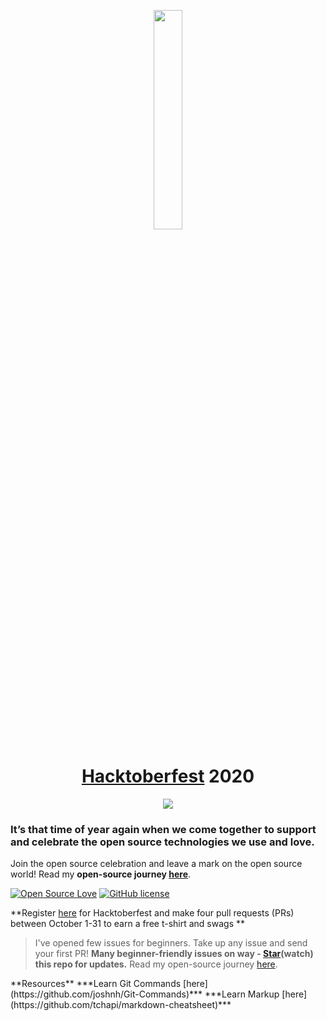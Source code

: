 <p align="center">
    <a href="https://hacktoberfest.digitalocean.com/">
        <img src="https://raw.githubusercontent.com/vinitshahdeo/Water-Monitoring-System/master/assets/Logo.svg" width="30%">
    </a>
</p>

<h1 align="center"> <a href="https://vinitshahdeo.github.io/Hacktoberfest2020/">Hacktoberfest</a> 2020</h1>

<p align="center">
    <a href="https://dev.to/vinitshahdeo/hacktoberfest-2020-is-here-17op">
        <img src="https://img.shields.io/github/hacktoberfest/2020/vinitshahdeo/inspirational-quotes?logo=digitalocean&style=flat&logoColor=white" >
    </a>
</p>


<!---
<p align="center">
    <a href="https://github.com/vinitshahdeo/">
        <img src="https://img.shields.io/github/followers/vinitshahdeo.svg?label=Follow%20@vinitshahdeo&style=flat" />
    </a> 
    <a href="https://twitter.com/Vinit_Shahdeo">
        <img src="https://img.shields.io/twitter/follow/Vinit_Shahdeo.svg?style=flat" />
    </a>
</p>
--->

### It’s that time of year again when we come together to support and celebrate the open source technologies we use and love.

Join the open source celebration and leave a mark on the open source world! Read my **open-source journey [here](https://www.opensourceforu.com/2020/07/if-you-are-a-techie-your-home-page-should-be-github-not-instagram/)**.

[![Open Source Love](https://badges.frapsoft.com/os/v2/open-source.svg?v=103)](https://github.com/vinitshahdeo) [![GitHub license](https://img.shields.io/github/license/vinitshahdeo/HacktoberFest2K19?logo=GITHUB&style=flat)](https://github.com/vinitshahdeo/HacktoberFest2K19/blob/master/LICENSE)

**Register [here](https://hacktoberfest.digitalocean.com) for Hacktoberfest and make four pull requests (PRs) between October 1-31 to earn a free t-shirt and swags **

> I've opened few issues for beginners. Take up any issue and send your first PR! **Many beginner-friendly issues on way - [Star](https://github.com/vinitshahdeo/Hacktoberfest2020/stargazers)(watch) this repo for updates.** Read my open-source journey [here](https://www.opensourceforu.com/2020/07/if-you-are-a-techie-your-home-page-should-be-github-not-instagram/).
<p>
**Resources**
***Learn Git Commands [here](https://github.com/joshnh/Git-Commands)***
***Learn Markup [here](https://github.com/tchapi/markdown-cheatsheet)***
</p>
